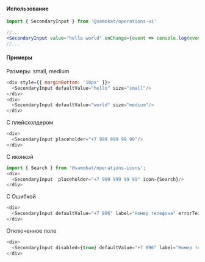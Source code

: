 #### Использование

```jsx static
import { SecondaryInput } from '@samokat/operations-ui'

//...
<SecondaryInput value="hello world" onChange={event => console.log(event)}/>
//...
```

#### Примеры

Размеры: small, medium
```js
<div style={{ marginBottom: '10px' }}>
  <SecondaryInput defaultValue="hello" size="small"/>
</div>
<div>
  <SecondaryInput defaultValue="world" size="medium"/>
</div>
```

С плейсхолдером
```js
<div>
  <SecondaryInput placeholder="+7 999 999 99 99"/>
</div>
```

С иконкой 
```js
import { Search } from '@samokat/operations-icons';
<div>
  <SecondaryInput  placeholder="+7 999 999 99 99" icon={Search}/>
</div>
```

С Ошибкой
```js
<div>
  <SecondaryInput defaultValue="+7 896" label="Номер телефона" errorText="Телефон должен состоять из 11 цифр"/>
</div>
```

Отключенное поле 
```js
<div>
  <SecondaryInput disabled={true} defaultValue="+7 896" label="Номер телефона"/>
</div>
```

